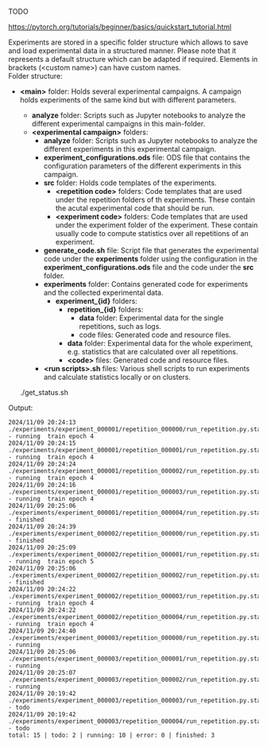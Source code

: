 TODO

https://pytorch.org/tutorials/beginner/basics/quickstart_tutorial.html


Experiments are stored in a specific folder structure which allows to save and load experimental data in a structured manner.
Please note that  it represents a default structure which can be adapted if required.
Elements in brackets (\<custom name>\) can have custom names.   
Folder structure:
 * **\<main\>** folder: Holds several experimental campaigns. A campaign holds experiments of the same kind but with different parameters.
    * **analyze** folder: Scripts such as Jupyter notebooks to analyze the different experimental campaigns in this main-folder.
    * **\<experimental campaign\>** folders:
        * **analyze** folder: Scripts such as Jupyter notebooks to analyze the different experiments in this experimental campaign. 
        * **experiment_configurations.ods** file: ODS file that contains the configuration parameters of the different experiments in this campaign.
        * **src** folder: Holds code templates of the experiments.
            * **\<repetition code\>** folders: Code templates that are used under the repetition folders of th experiments. These contain the acutal experimental code that should be run.
            * **\<experiment code\>** folders: Code templates that are used under the experiment folder of the experiment. These contain usually code to compute statistics over all repetitions of an experiment.
        * **generate_code.sh** file: Script file that generates the experimental code under the **experiments** folder using the configuration in the **experiment_configurations.ods** file and the code under the **src** folder.               
        * **experiments** folder: Contains generated code for experiments and the collected experimental data.
            * **experiment_{id}** folders:
                * **repetition_{id}** folders:
                    * **data** folder: Experimental data for the single repetitions, such as logs.
                    * code files: Generated code and resource files.
                * **data** folder: Experimental data for the whole experiment, e.g. statistics that are calculated over all repetitions.   
                * **\<code\>** files: Generated code and resource files.
        * **\<run scripts\>.sh** files: Various shell scripts to run experiments and calculate statistics locally or on clusters.




    ./get_status.sh

Output: 

    2024/11/09 20:24:13 ./experiments/experiment_000001/repetition_000000/run_repetition.py.status - running  train epoch 4
    2024/11/09 20:24:15 ./experiments/experiment_000001/repetition_000001/run_repetition.py.status - running  train epoch 4
    2024/11/09 20:24:24 ./experiments/experiment_000001/repetition_000002/run_repetition.py.status - running  train epoch 4
    2024/11/09 20:24:16 ./experiments/experiment_000001/repetition_000003/run_repetition.py.status - running  train epoch 4
    2024/11/09 20:25:06 ./experiments/experiment_000001/repetition_000004/run_repetition.py.status - finished 
    2024/11/09 20:24:39 ./experiments/experiment_000002/repetition_000000/run_repetition.py.status - finished 
    2024/11/09 20:25:09 ./experiments/experiment_000002/repetition_000001/run_repetition.py.status - running  train epoch 5
    2024/11/09 20:25:06 ./experiments/experiment_000002/repetition_000002/run_repetition.py.status - finished 
    2024/11/09 20:24:22 ./experiments/experiment_000002/repetition_000003/run_repetition.py.status - running  train epoch 4
    2024/11/09 20:24:22 ./experiments/experiment_000002/repetition_000004/run_repetition.py.status - running  train epoch 4
    2024/11/09 20:24:40 ./experiments/experiment_000003/repetition_000000/run_repetition.py.status - running 
    2024/11/09 20:25:06 ./experiments/experiment_000003/repetition_000001/run_repetition.py.status - running 
    2024/11/09 20:25:07 ./experiments/experiment_000003/repetition_000002/run_repetition.py.status - running 
    2024/11/09 20:19:42 ./experiments/experiment_000003/repetition_000003/run_repetition.py.status - todo 
    2024/11/09 20:19:42 ./experiments/experiment_000003/repetition_000004/run_repetition.py.status - todo 
    total: 15 | todo: 2 | running: 10 | error: 0 | finished: 3 
